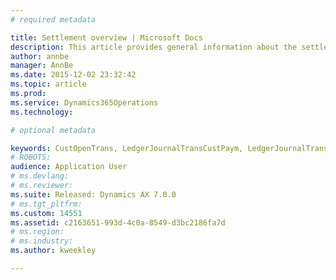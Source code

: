 ```yaml
---
# required metadata

title: Settlement overview | Microsoft Docs
description: This article provides general information about the settlement process. It describes the types of transactions that can be settled, when and how transactions can be settled, and the results of the settlement process.
author: annbe
manager: AnnBe
ms.date: 2015-12-02 23:32:42
ms.topic: article
ms.prod: 
ms.service: Dynamics365Operations
ms.technology: 

# optional metadata

keywords: CustOpenTrans, LedgerJournalTransCustPaym, LedgerJournalTransVendPaym, VendOpenTrans
# ROBOTS: 
audience: Application User
# ms.devlang: 
# ms.reviewer: 
ms.suite: Released: Dynamics AX 7.0.0
# ms.tgt_pltfrm: 
ms.custom: 14551
ms.assetid: c2163651-993d-4c0a-8549-d3bc2186fa7d
# ms.region: 
# ms.industry: 
ms.author: kweekley

---
```




